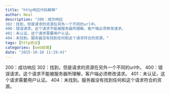 ```yaml
---
title: "http响应代码解释"
author: Neal
description: "200：成功响应 
302：找到，但是请求的资源在另外一个不同的url中。 
400：错误请求。这个请求不能被服务器所理解，客户端必须修改请求。 
401：未认证，这个请求需要用户认证。 
404：未找到。服务器没有找到任何和这个请求符合的资源。"
tags: [http协议]
categories: [web前端]
date: "2015-10-10 11:19:41"
---
```

200：成功响应
302：找到，但是请求的资源在另外一个不同的url中。
400：错误请求。这个请求不能被服务器所理解，客户端必须修改请求。
401：未认证，这个请求需要用户认证。
404：未找到。服务器没有找到任何和这个请求符合的资源。